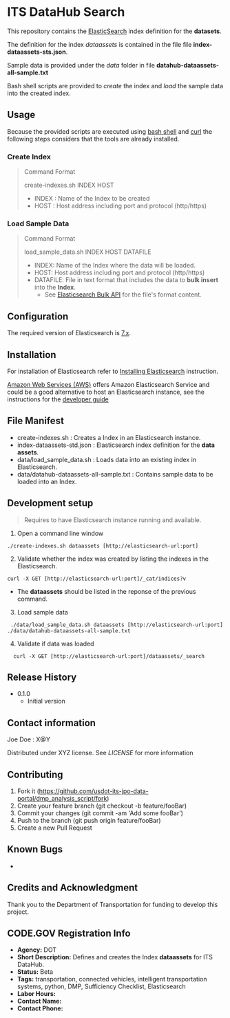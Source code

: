 # ITS DataHub Search

This repository contains the [ElasticSearch](https://www.elastic.co/products/elasticsearch) index definition for the **datasets**.

The definition for the index *dataassets* is contained in the file file **index-dataassets-sts.json**.

Sample data is provided under the *data* folder in file **datahub-dataassets-all-sample.txt**

Bash shell scripts are provided to *create* the index and *load* the sample data into the created index.

## Usage
Because the provided scripts are executed using [bash shell](https://www.gnu.org/software/bash/) and [curl](https://curl.haxx.se/) the following steps considers that the tools are already installed.

### Create Index

> Command Format
> 
> create-indexes.sh INDEX HOST
> - INDEX : Name of the Index to be created
> - HOST : Host address including port and protocol (http/https)

### Load Sample Data

> Command Format
>
> load_sample_data.sh INDEX HOST DATAFILE
> - INDEX: Name of the Index where the data will be loaded.
> - HOST: Host address including port and protocol (http/https)
> - DATAFILE: File in text format that includes the data to **bulk insert** into the **Index**.
>   - See [Elasticsearch Bulk API](https://www.elastic.co/guide/en/elasticsearch/reference/current/docs-bulk.html) for the file's format content.


## Configuration

The required version of Elasticsearch is  [7.x](https://www.elastic.co/downloads/elasticsearch).

## Installation
For installation of Elasticsearch refer to [Installing Elasticsearch](https://www.elastic.co/guide/en/elasticsearch/reference/current/install-elasticsearch.html) instruction.

[Amazon Web Services (AWS)](https://aws.amazon.com/) offers Amazon Elasticsearch Service and could be a good alternative to host an Elasticsearch instance, see the instructions for the [developer guide](https://docs.aws.amazon.com/elasticsearch-service/latest/developerguide)

## File Manifest
* create-indexes.sh : Creates a Index in an Elasticsearch instance.
* index-dataassets-std.json : Elasticsearch index definition for the **data assets**.
* data/load_sample_data.sh : Loads data into an existing index in Elasticsearch.
* data/datahub-dataassets-all-sample.txt : Contains sample data to be loaded into an Index.



## Development setup
> Requires to have Elasticsearch instance running and available.
1. Open a command line window
```shell
./create-indexes.sh dataassets [http://elasticsearch-url:port]
```
2. Validate whether the index was created by listing the indexes in the Elasticsearch.
```shell
curl -X GET [http://elasticsearch-url:port]/_cat/indices?v
```
  * The **dataassets** should be listed in the reponse of the previous command.

3. Load sample data
```shell
 ./data/load_sample_data.sh dataassets [http://elasticsearch-url:port] ./data/datahub-dataassets-all-sample.txt
```

4. Validate if data was loaded
```shell
  curl -X GET [http://elasticsearch-url:port]/dataassets/_search
```

## Release History
* 0.1.0
  * Initial version


## Contact information
Joe Doe : X@Y

Distributed under XYZ license. See *LICENSE* for more information

## Contributing
1. Fork it (https://github.com/usdot-its-jpo-data-portal/dmp_analysis_script/fork)
2. Create your feature branch (git checkout -b feature/fooBar)
3. Commit your changes (git commit -am 'Add some fooBar')
4. Push to the branch (git push origin feature/fooBar)
5. Create a new Pull Request

## Known Bugs
*

## Credits and Acknowledgment
Thank you to the Department of Transportation for funding to develop this project.

## CODE.GOV Registration Info
* __Agency:__ DOT
* __Short Description:__ Defines and creates the Index **dataassets** for ITS DataHub.
* __Status:__ Beta
* __Tags:__ transportation, connected vehicles, intelligent transportation systems, python, DMP, Sufficiency Checklist, Elasticsearch
* __Labor Hours:__
* __Contact Name:__
* __Contact Phone:__
